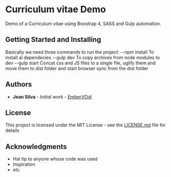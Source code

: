 # Curriculum vitae Demo

Demo of a Curriculum vitae using Boostrap 4, SASS and Gulp automation.

## Getting Started and Installing

Basically we need three commands to run the project:
--npm install
To install al dependecies
--gulp dev
To copy archives from node modules to dev
--gulp start
Concat css and JS files to a single file, uglify them and move them to dist folder and start browser sync from the dist folder

## Authors

* **Jean Silva** - *Initial work* - [EmberVOid](https://github.com/EmberVoid)


## License

This project is licensed under the MIT License - see the [LICENSE.md](LICENSE.md) file for details

## Acknowledgments

* Hat tip to anyone whose code was used
* Inspiration
* etc